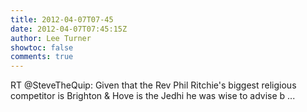 ```yaml
---
title: 2012-04-07T07-45
date: 2012-04-07T07:45:15Z
author: Lee Turner
showtoc: false
comments: true
---
```


RT @SteveTheQuip: Given that the Rev Phil Ritchie's biggest religious competitor is Brighton & Hove is the Jedhi he was wise to advise b ...

